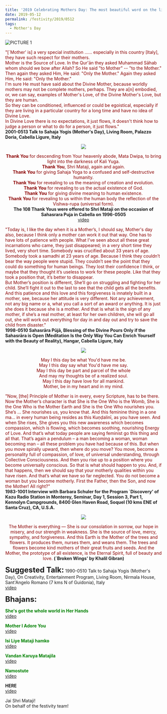 ```yaml
---
title: '2019 Celebrating Mothers Day: The most beautiful word on the lips of mankind is the word "Mother": Khalil Gibran'
date: 2019-05-12
permalink: /festivity/2019/0512
tags:
  - Mother's Day
---
```


![PICTURE 1](/images/image1.png)

<p>
<font color="DarkRed">"[`Mother' is] a very special institution ...... especially in this country [Italy], they have such respect for their mothers.<br>
Mother is the Source of Love. In the Qur'ān they asked Muhammad Sāhab whom should we bow after Allah? So He said "to Mother" -- "to the Mother."<br>
Then again they asked Him, He said: "Only the Mother." Again they asked Him, He said: "Only the Mother."<br>
I'm sure He must have said about the Divine Mother, because worldly mothers may not be complete mothers, perhaps. They are a[n] embodied, or, we can say, examples of Mother's Love, of the Divine Mother's Love, but they are human.<br>
So they can be conditioned, influenced or could be egoistical, especially if they are living in a particular country for a long time and have no idea of Divine Love.<br>
In Divine Love there is no expectations, it just flows, it doesn't think how to judge a person or what to do for a person, it just flows."</font><br>
<b>2001-0513 Talk to Sahaja Yogis (Mother's Day), Living Room, Palazzo Doria, Cabella Ligure, Italy</b>
</p>

<div style="text-align: center"><img src="/images/image98.png" /></div>

<p style="text-align:center;">
<font color="DarkRed"><b>Thank You</b> for descending from Your heavenly abode, Mata Dwipa, to bring light into the darkness of Kali Yuga.<br>
<b>Thank You</b>, Shri Mataji, again and again.<br>
<b>Thank You</b> for giving Sahaja Yoga to a confused and self-destructive humanity.<br> 
<b>Thank You</b> for revealing to us the meaning of creation and evolution.<br>
<b>Thank You</b> for revealing to us the actual existence of God.<br>
<b>Thank You</b> for giving divine meaning to human existence.<br>
<b>Thank You</b> for revealing to us within the human body the reflection of the Vishwa-rupa (universal form).</font><br>
<b>The 108 Thank Yous were offered to Shri Mataji on the occasion of Sahasrara Puja in Cabella on 1996-0505</b><br>
<a href="https://www.youtube.com/watch?v=wP_R9tpOVag">video</a>
</p>

<p>
<font color="DarkRed">"Today is, I like the day when it is a Mother’s, I should say, Mother's day also, because I think only a mother can work it out that way. One has to have lots of patience with people. What I’ve seen about all these great incarnations who came, they just disappeared; in a very short time they lived, very short time. Somebody was crucified about 33 years of age. Somebody took a samadhi at 23 years of age. Because I think they couldn’t bear the way people were stupid. They couldn’t see the point that they could do something for human beings. They lost their confidence I think, or maybe that they thought it’s useless to work for these people. Like that they took a position that, it’s better to disappear.<br>
But Mother’s position is different, She’ll go on struggling and fighting for her child. She’ll fight it out to the last to see that the child gets all the benefits. And this patience and this love and this forgiveness is innately built in a mother, see, because her attitude is very different. Not any achievement, not any big name or a, what you call a sort of an award or anything. It is just she does it because she is a mother. And that is what is the sign of any mother, if she’s a real mother, at least for her own children, she will go all out, she will work out everything for day in and day out and try to save the child from disaster."</font><br>
<b>1998-0510 Sahasrāra Pūjā, Blessing of the Divine Pours Only if the Sahasrāra is Open (Meditation Is the Only Way You Can Enrich Yourself with the Beauty of Reality), Hangar, Cabella Ligure, Italy</b>
</p>

<div style="text-align: center"><img src="/images/image99.png" /></div>

<p style="text-align:center;">
<font color="DarkRed">May I this day be what You'd have me be.<br>
May I this day say what You'd have me say.<br>
May I this day be part and parcel of the whole<br>
And may my thoughts be of a realized soul.<br>
May I this day have love for all mankind.<br>
Mother, be in my heart and in my mind.</font><br>
</p>

<p>
<font color="DarkRed">"Now, [the] Principle of Mother is in every, every Scripture, has to be there. Now the Mother’s character is that She is the One Who is the Womb, She is the One Who is the Mother Earth and She is the One Who nourishes you. She’s ... She nourishes us, you know that. And this feminine thing in a one ma... in every human being resides as this Kuṇḍalinī, as you have seen. And when She rises, She gives you this new awareness which becomes compassion, which is flowing, which becomes soothing, nourishing Energy of Love. And that’s what today people are saying feminist go this thing and all that. That’s again a pendulum – a man becoming a woman, woman becoming man – all these problem you have had because of this. But when you move spirally upward, then where do you move? You move, become a personality full of compassion, of love, of universal understanding, through Collective Consciousness. And then you rise up to a position where you become universally conscious. So that is what should happen to you. And, if that happens, then we should say that your motherly qualities within you have risen. And that’s what we have so far neglected. You do not become a woman but you become motherly. First the Father, then the Son, and now the Mother! All right?"</font><br>
<b>1983-1001 Interview with Barbara Schuler for the Program `Discovery' of Kazu Radio Station in Monterey, Seminar, Day 1, Session 3, Part 1, Kennolyn Campgrounds, 8400 Glen Haven Road, Soquel (10 kms ENE of Santa Cruz), CA, U.S.A.</b>
</p>

<div style="text-align: center"><img src="/images/image100.png" /></div>

<p style="text-align:center;">
<font color="DarkRed">The Mother is everything — She is our consolation in sorrow, our
hope in misery, and our strength in weakness. 
She is the source of
love, mercy, sympathy, and forgiveness. And this Earth is the Mother of the trees and flowers. 
It produces them, nurses them, and weans them.
The trees and flowers become kind mothers of their great fruits and
seeds. 
And the Mother, the prototype of all existence, is the Eternal
Spirit, full of beauty and love.</font>
<b>(`Broken Wings' by Khalil Gibran)</b>
</p>

<font size="+2"><b>Suggested Talk:</b></font> 1990-0510 Talk to Sahaja Yogis (Mother's Day), On Creativity, Entertainment Program, Living Room, Nirmala House, Sant'Angelo Romano (7 kms N of Guidonia), Italy<br><a href="https://www.youtube.com/watch?v=BkP062140Jo"> video</a><br>

<font size="+2"><b>Bhajans:</b></font>

<p>
<font color="green"><b>She's got the whole world in Her Hands</b></font><br>
<a href="https://www.youtube.com/watch?v=C1x3oBWu2BI"> video</a><br>
</p>

<p>
<font color="green"><b>Mother I Adore You</b></font><br>
<a href="https://www.youtube.com/watch?v=LsWaC7NktHA">video</a>
</p>

<p>
<font color="green"><b>Isi Liye Mataji hamko</b></font><br>
<a href="https://www.youtube.com/watch?v=oFGGshAsz2Q">video</a>
</p>
 
<p>
<font color="green"><b>Vandan Karuya Matajila</b></font><br>
<a href="https://www.youtube.com/watch?v=ybCnMcQi2ZQ">video</a> 
</p>
<p>
<font color="green"><b>Namostute</b></font><br>
<a href="https://www.youtube.com/watch?v=30F02gXLuGw">video</a> 
</p>

<p>
<font color=""><b>HERE</b></font><br>
<a href="">video</a> 
</p>

Jai Shri Mataji!<br>
On behalf of the festivity team!